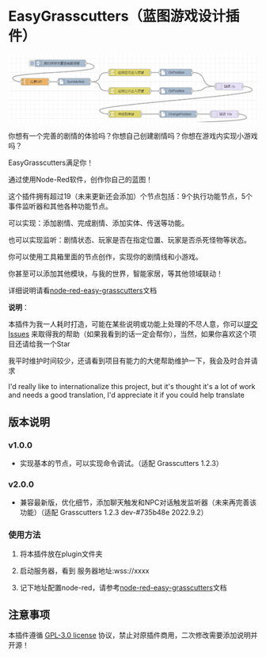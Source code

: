 # EasyGrasscutters（蓝图游戏设计插件）

![image-20220831193232720](https://raw.githubusercontent.com/liujiaqi7998/GraphicBed/main/img/202208311932848.png)

你想有一个完善的剧情的体验吗？你想自己创建剧情吗？你想在游戏内实现小游戏吗？

EasyGrasscutters满足你！

通过使用Node-Red软件，创作你自己的蓝图！

这个插件拥有超过19（未来更新还会添加）个节点包括：9个执行功能节点，5个事件监听器和其他各种功能节点。

可以实现：添加剧情、完成剧情、添加实体、传送等功能。

也可以实现监听：剧情状态、玩家是否在指定位置、玩家是否杀死怪物等状态。

你可以使用工具箱里面的节点创作，实现你的剧情线和小游戏。

你甚至可以添加其他模块，与我的世界，智能家居，等其他领域联动！

详细说明请看[node-red-easy-grasscutters](https://flows.nodered.org/node/node-red-easy-grasscutters)文档

**说明**：

本插件为我一人耗时打造，可能在某些说明或功能上处理的不尽人意，你可以[提交Issues](https://github.com/liujiaqi7998/node-red-easy-grasscutters/issues)
来取得我的帮助（如果我看到的话一定会帮你），当然，如果你喜欢这个项目还请给我一个Star

我平时维护时间较少，还请看到项目有能力的大佬帮助维护一下，我会及时合并请求

I'd really like to internationalize this project, but it's thought it's a lot of work and needs a good translation, I'd
appreciate it if you could help translate

## 版本说明

### v1.0.0

* 实现基本的节点，可以实现命令调试。（适配 Grasscutters 1.2.3）

### v2.0.0

* 兼容最新版，优化细节，添加聊天触发和NPC对话触发监听器（未来再完善该功能）（适配 Grasscutters 1.2.3 dev-#735b48e 2022.9.2）

### 使用方法

1. 将本插件放在plugin文件夹

2. 启动服务器，看到 服务器地址:wss://xxxx

3. 记下地址配置node-red，请参考[node-red-easy-grasscutters](https://flows.nodered.org/node/node-red-easy-grasscutters)文档

## 注意事项

本插件遵循 [GPL-3.0 license](https://github.com/liujiaqi7998/EasyGrasscutters/blob/master/LICENSE) 协议，禁止对原插件商用，二次修改需要添加说明并开源！
